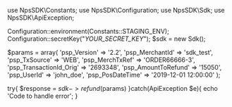 use NpsSDK\Constants;
use NpsSDK\Configuration;
use NpsSDK\Sdk;
use NpsSDK\ApiException;

Configuration::environment(Constants::STAGING_ENV);
Configuration::secretKey("_YOUR_SECRET_KEY_");
$sdk = new Sdk();

$params = array(
    'psp_Version' => '2.2',
    'psp_MerchantId' => 'sdk_test',
    'psp_TxSource' => 'WEB',
    'psp_MerchTxRef' => 'ORDER66666-3',
    'psp_TransactionId_Orig' => '2693348',
    'psp_AmountToRefund' => '15050',
    'psp_UserId' => 'john_doe',
    'psp_PosDateTime' => '2019-12-01 12:00:00'
);

try{ 
    $response = $sdk->refund($params) 
}catch(ApiException $e){ 
    echo 'Code to handle error'; 
} 
